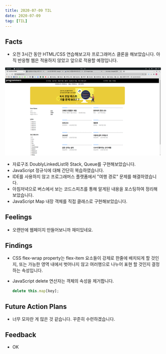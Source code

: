 ```yaml
---
title: 2020-07-09 TIL
date: 2020-07-09
tag: [TIL]
---
```


## Facts

- 오전 3시간 동안 HTML/CSS 연습해보고자 프로그래머스 클론을 해보았습니다. 아직 반응형 웹은 적용하지 않았고 앞으로 적용할 예정입니다.  
<img src="../../../images/programmers-clone.png">

- 자료구조 DoublyLinkedList와 Stack, Queue를 구현해보았습니다.
- JavaScript 정규식에 대해 간단히 복습하였습니다.
- IDE를 사용하지 않고 프로그래머스 플랫폼에서 "여행 경로" 문제를 해결하였습니다.
- 아침저녁으로 버스에서 보는 코드스피츠를 통해 알게된 내용을 포스팅하여 정리해보았습니다.
- JavaScript Map 내장 객체를 직접 클래스로 구현해보았습니다.

## Feelings

- 오랜만에 웹페이지 만들어보니까 재미있네요.

## Findings

- CSS flex-wrap property는 flex-item 요소들이 강제로 한줄에 배치되게 할 것인지, 또는 가능한 영역 내에서 벗어나지 않고 여러행으로 나누어 표현 할 것인지 결정하는 속성입니다.
- JavaScript delete 연산자는 객체의 속성을 제거합니다.
  
  ```javascript
  delete this.map[key];
  ```

## Future Action Plans

- 너무 모자란 게 많은 것 같습니다. 꾸준히 수련하겠습니다.

## Feedback

- OK
